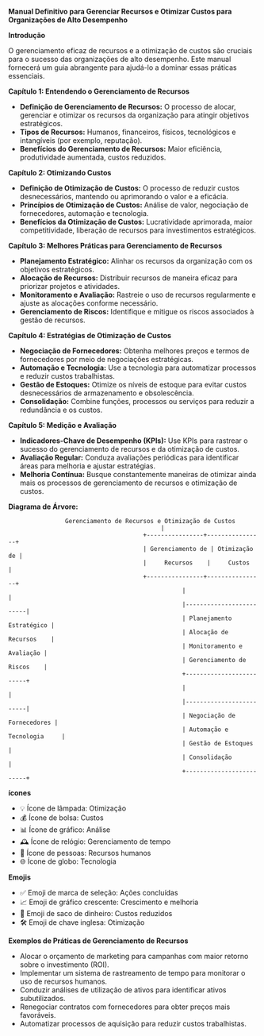 **Manual Definitivo para Gerenciar Recursos e Otimizar Custos para Organizações de Alto Desempenho**

**Introdução**

O gerenciamento eficaz de recursos e a otimização de custos são cruciais para o sucesso das organizações de alto desempenho. Este manual fornecerá um guia abrangente para ajudá-lo a dominar essas práticas essenciais.

**Capítulo 1: Entendendo o Gerenciamento de Recursos**

* **Definição de Gerenciamento de Recursos:** O processo de alocar, gerenciar e otimizar os recursos da organização para atingir objetivos estratégicos.
* **Tipos de Recursos:** Humanos, financeiros, físicos, tecnológicos e intangíveis (por exemplo, reputação).
* **Benefícios do Gerenciamento de Recursos:** Maior eficiência, produtividade aumentada, custos reduzidos.

**Capítulo 2: Otimizando Custos**

* **Definição de Otimização de Custos:** O processo de reduzir custos desnecessários, mantendo ou aprimorando o valor e a eficácia.
* **Princípios de Otimização de Custos:** Análise de valor, negociação de fornecedores, automação e tecnologia.
* **Benefícios da Otimização de Custos:** Lucratividade aprimorada, maior competitividade, liberação de recursos para investimentos estratégicos.

**Capítulo 3: Melhores Práticas para Gerenciamento de Recursos**

* **Planejamento Estratégico:** Alinhar os recursos da organização com os objetivos estratégicos.
* **Alocação de Recursos:** Distribuir recursos de maneira eficaz para priorizar projetos e atividades.
* **Monitoramento e Avaliação:** Rastreie o uso de recursos regularmente e ajuste as alocações conforme necessário.
* **Gerenciamento de Riscos:** Identifique e mitigue os riscos associados à gestão de recursos.

**Capítulo 4: Estratégias de Otimização de Custos**

* **Negociação de Fornecedores:** Obtenha melhores preços e termos de fornecedores por meio de negociações estratégicas.
* **Automação e Tecnologia:** Use a tecnologia para automatizar processos e reduzir custos trabalhistas.
* **Gestão de Estoques:** Otimize os níveis de estoque para evitar custos desnecessários de armazenamento e obsolescência.
* **Consolidação:** Combine funções, processos ou serviços para reduzir a redundância e os custos.

**Capítulo 5: Medição e Avaliação**

* **Indicadores-Chave de Desempenho (KPIs):** Use KPIs para rastrear o sucesso do gerenciamento de recursos e da otimização de custos.
* **Avaliação Regular:** Conduza avaliações periódicas para identificar áreas para melhoria e ajustar estratégias.
* **Melhoria Contínua:** Busque constantemente maneiras de otimizar ainda mais os processos de gerenciamento de recursos e otimização de custos.

**Diagrama de Árvore:**

```
                Gerenciamento de Recursos e Otimização de Custos
                                           |
                                      +----------------+----------------+
                                      | Gerenciamento de | Otimização de |
                                      |     Recursos    |     Custos     |
                                      +----------------+----------------+
                                                 |                         |
                                                 |-------------------------|
                                                 | Planejamento Estratégico |
                                                 | Alocação de Recursos    |
                                                 | Monitoramento e Avaliação |
                                                 | Gerenciamento de Riscos    |
                                                 +-------------------------+
                                                 |                         |
                                                 |-------------------------|
                                                 | Negociação de Fornecedores |
                                                 | Automação e Tecnologia     |
                                                 | Gestão de Estoques        |
                                                 | Consolidação              |
                                                 +-------------------------+
```

**ícones**

* 💡 Ícone de lâmpada: Otimização
* 💰 Ícone de bolsa: Custos
* 📊 Ícone de gráfico: Análise
* 🕰️ Ícone de relógio: Gerenciamento de tempo
* 👥 Ícone de pessoas: Recursos humanos
* 🌐 Ícone de globo: Tecnologia

**Emojis**

* ✅ Emoji de marca de seleção: Ações concluídas
* 📈 Emoji de gráfico crescente: Crescimento e melhoria
* 💸 Emoji de saco de dinheiro: Custos reduzidos
* 🛠️ Emoji de chave inglesa: Otimização

**Exemplos de Práticas de Gerenciamento de Recursos**

* Alocar o orçamento de marketing para campanhas com maior retorno sobre o investimento (ROI).
* Implementar um sistema de rastreamento de tempo para monitorar o uso de recursos humanos.
* Conduzir análises de utilização de ativos para identificar ativos subutilizados.
* Renegociar contratos com fornecedores para obter preços mais favoráveis.
* Automatizar processos de aquisição para reduzir custos trabalhistas.
